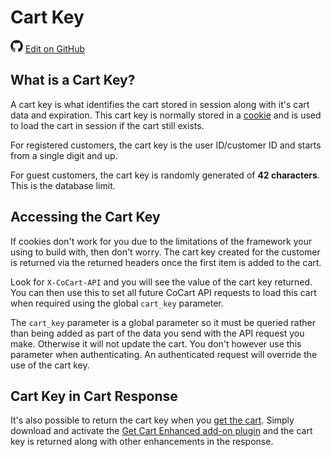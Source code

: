# Cart Key #

<img src="images/github.svg" width="20" height="20" alt="GitHub Mark Logo"> [Edit on GitHub](https://github.com/co-cart/co-cart-docs/blob/master/source/includes/cocart-v1/_cart_key.md)

## What is a Cart Key? ##

A cart key is what identifies the cart stored in session along with it's cart data and expiration. This cart key is normally stored in a [cookie](#cookie) and is used to load the cart in session if the cart still exists.

For registered customers, the cart key is the user ID/customer ID and starts from a single digit and up.

For guest customers, the cart key is randomly generated of <strong>42 characters</strong>. This is the database limit.

## Accessing the Cart Key ##

If cookies don't work for you due to the limitations of the framework your using to build with, then don't worry. The cart key created for the customer is returned via the returned headers once the first item is added to the cart.

Look for `X-CoCart-API` and you will see the value of the cart key returned. You can then use this to set all future CoCart API requests to load this cart when required using the global `cart_key` parameter.

<aside class="warning">
    The <code>cart_key</code> parameter is a global parameter so it must be queried rather than being added as part of the data you send with the API request you make. Otherwise it will not update the cart. You don't however use this parameter when authenticating. An authenticated request will override the use of the cart key.
</aside>

## Cart Key in Cart Response ##

It's also possible to return the cart key when you [get the cart](#get-cart). Simply download and activate the [Get Cart Enhanced add-on plugin](#cocart-add-ons-get-cart-enhanced) and the cart key is returned along with other enhancements in the response.

